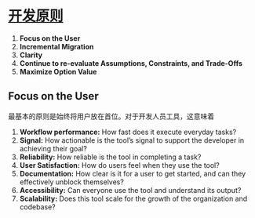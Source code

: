 # [开发原则](https://cpojer.net/posts/principles-of-devx)

1. **Focus on the User**
2. **Incremental Migration**
3. **Clarity**
4. **Continue to re-evaluate Assumptions, Constraints, and Trade-Offs**
5. **Maximize Option Value**

## Focus on the User

最基本的原则是始终将用户放在首位。对于开发人员工具，这意味着

1. **Workflow performance:** How fast does it execute everyday tasks?
2. **Signal:** How actionable is the tool’s signal to support the developer in achieving their goal?
3. **Reliability:** How reliable is the tool in completing a task?
4. **User Satisfaction:** How do users feel when they use the tool?
5. **Documentation:** How clear is it for a user to get started, and can they effectively unblock themselves?
6. **Accessibility:** Can everyone use the tool and understand its output?
7. **Scalability:** Does this tool scale for the growth of the organization and codebase?
